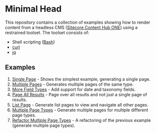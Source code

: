 # Minimal Head #

This repository contains a collection of examples showing how to render content from a headless CMS ([Sitecore Content Hub ONE](https://www.sitecore.com/products/content-hub-one)) using a restrained toolset. The toolset consists of:

- Shell scripting ([Bash](https://www.gnu.org/software/bash/))
- [curl](https://curl.se/)
- [jq](https://jqlang.github.io/jq/)

## Examples ##

1. [Single Page](1-single-page) - Shows the simplest example, generating a single page.
1. [Multiple Pages](2-multiple-pages) - Generates multiple pages of the same type.
1. [More Field Types](3-more-field-types) - Add support for date and taxonomy fields.
1. [Page All Results](4-page-all-results) - Page over all results and not just a single page of results.
1. [List Page](5-list-page) - Generate list pages to view and navigate all other pages.
1. [Multiple Page Types](6-multiple-page-types) - Generate multiple pages for multiple different page types.
1. [Refactor Multiple Page Types](7-multiple-page-types-refactored) - A refactoring of the previous example (generate multiple page types).
